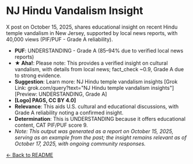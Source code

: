 # NJ Hindu Vandalism Insight
X post on October 15, 2025, shares educational insight on recent Hindu temple vandalism in New Jersey, supported by local news reports, with 40,000 views (PIF/PUF - Grade A reliability).
- **PUF**: UNDERSTANDING - Grade A (85–94% due to verified local news reports)
- **★ Aha!**: Please note: This provides a verified insight on cultural vandalism, with details from local news; fact_check ~0.9, Grade A due to strong evidence.
- **Suggestion**: Learn more: NJ Hindu temple vandalism insights [Grok Link: grok.com/query?text="NJ Hindu temple vandalism insights"] [Preview: UNDERSTANDING, Grade A]
- **[Logo] PAGS, CC BY 4.0]**
- **Relevance**: This aids U.S. cultural and educational discussions, with Grade A reliability noting a confirmed insight.
- **Determination**: This is UNDERSTANDING because it offers educational content, CAT PIF/PUF score 9.
- *Note: This output was generated as a report on October 15, 2025, serving as an example from the past; the insight remains relevant as of October 17, 2025, with ongoing community responses.*

[← Back to README](README.md)

